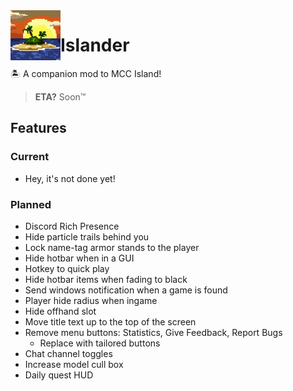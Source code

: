 <!--suppress CheckImageSize -->
<img align="left" width="80" height="80" src="fabric/src/main/resources/icon.png" alt="Mod logo">

# Islander

🏝️ A companion mod to MCC Island!

> **ETA?** Soon™️

## Features

### Current

- Hey, it's not done yet!

### Planned

- Discord Rich Presence
- Hide particle trails behind you
- Lock name-tag armor stands to the player
- Hide hotbar when in a GUI
- Hotkey to quick play
- Hide hotbar items when fading to black
- Send windows notification when a game is found
- Player hide radius when ingame
- Hide offhand slot
- Move title text up to the top of the screen
- Remove menu buttons: Statistics, Give Feedback, Report Bugs
  - Replace with tailored buttons
- Chat channel toggles
- Increase model cull box
- Daily quest HUD
